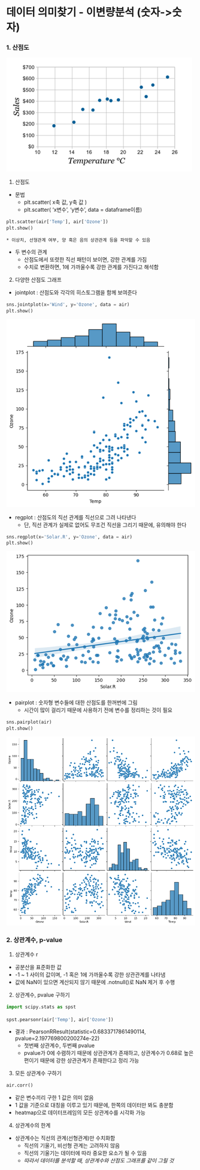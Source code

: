 # 데이터 의미찾기 - 이변량분석 (숫자->숫자)

### 1. 산점도
![Alt text](image-4.png)
1. 산점도

* 문법
    * plt.scatter( x축 값, y축 값 )
    * plt.scatter( ‘x변수’, ‘y변수’, data = dataframe이름) 
```python
plt.scatter(air['Temp'], air['Ozone'])
plt.show()
```
    * 이상치, 선형관계 여부, 양 혹은 음의 상관관계 등을 파악할 수 있음

* 두 변수의 관계
    * 산점도에서 또렷한 직선 패턴이 보이면, 강한 관계를 가짐
    * 수치로 변환하면, 1에 가까울수록 강한 관계를 가진다고 해석함

2.  다양한 산점도 그래프
* jointplot : 산점도와 각각의 히스토그램을 함께 보여준다
```python
sns.jointplot(x='Wind', y='Ozone', data = air)
plt.show()
```
![Alt text](image-5.png)

* regplot : 산점도의 직선 관계를 직선으로 그려 나타낸다
    * 단, 직선 관계가 실제로 없어도 무조건 직선을 그리기 때문에, 유의해야 한다
```python
sns.regplot(x='Solar.R', y='Ozone', data = air)
plt.show()
```
![Alt text](image-6.png)

* pairplot : 숫자형 변수들에 대한 산점도를 한꺼번에 그림
    * 시간이 많이 걸리기 때문에 사용하기 전에 변수를 정리하는 것이 필요
```python
sns.pairplot(air)
plt.show()
```
![Alt text](image-7.png)

### 2. 상관계수, p-value

1. 상관계수 r

* 공분산을 표준화한 값
* -1 ~ 1 사이의 값이며, -1 혹은 1에 가까울수록 강한 상관관계를 나타냄
* 값에 NaN이 있으면 계산되지 않기 때문에 .notnull()로 NaN 제거 후 수행

2. 상관계수, pvalue 구하기

```python
import scipy.stats as spst

spst.pearsonr(air['Temp'], air['Ozone'])
```
* 결과 : PearsonRResult(statistic=0.6833717861490114, pvalue=2.197769800200274e-22)
    * 첫번째 상관계수, 두번째 pvalue
    * pvalue가 0에 수렴하기 때문에 상관관계가 존재하고, 상관계수가 0.68로 높은 편이기 때문에 강한 상관관계가 존재한다고 정리 가능

3. 모든 상관계수 구하기
```python
air.corr()
```
* 같은 변수끼리 구한 1 값은 의미 없음
* 1 값을 기준으로 대칭을 이루고 있기 때문에, 한쪽의 데이터만 봐도 충분함
* heatmap으로 데이터프레임의 모든 상관계수를 시각화 가능

4. 상관계수의 한계

* 상관계수는 직선의 관계(선형관계)만 수치화함
    * 직선의 기울기, 비선형 관계는 고려하지 않음
    * 직선의 기울기는 데이터에 따라 중요한 요소가 될 수 있음
    * *따라서 데이터를 분석할 때, 상관계수와 산점도 그래프를 같이 그릴 것*

